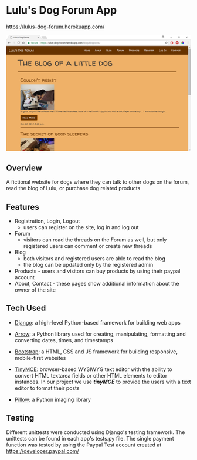 # Lulu's Dog Forum App

https://lulus-dog-forum.herokuapp.com/

![Screenshot](screenshot.png)

## Overview

A fictional website for dogs where they can talk to other dogs on the forum, read the blog of Lulu, or purchase dog related products

## Features

- Registration, Login, Logout
    - users can register on the site, log in and log out
- Forum 
    - visitors can read the threads on the Forum as well, but only registered users can comment or create new threads
- Blog
    - both visitors and registered users are able to read the blog
    - the blog can be updated only by the registered admin
- Products - users and visitors can buy products by using their paypal account
- About, Contact - these pages show additional information about the owner of the site

## Tech Used

- [Django](https://www.djangoproject.com/): a high-level Python-based framework for building web apps
	
- [Arrow](https://pypi.python.org/pypi/arrow): a Python library used for creating, manipulating, formatting and converting dates, times, and timestamps

- [Bootstrap](http://getbootstrap.com/): a HTML, CSS and JS framework for building responsive, mobile-first websites
	
- [TinyMCE](https://www.tinymce.com/): browser-based WYSIWYG text editor with the ability to convert HTML textarea fields or other HTML elements to editor instances. In our project we use ***tinyMCE*** to provide the users with a text editor to format their posts
- [Pillow](https://python-pillow.org/): a Python imaging library
	
## Testing

Different unittests were conducted using Django's testing framework. The unittests can be found in each app's tests.py file. The single payment function was tested by using the Paypal Test account created at https://developer.paypal.com/

